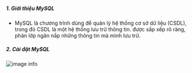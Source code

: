 ##### 1. Giới thiệu MySQL
- MySQL là chương trình dùng để quản lý hệ thống cơ sở dữ liệu (CSDL), trong đó CSDL là một hệ thống lưu trữ thông tin. được sắp xếp rõ ràng, phân lớp ngăn nắp những thông tin mà mình lưu trữ.


##### 2. Cài đặt MySQL
![image info](https://firebasestorage.googleapis.com/v0/b/dev-web-app-551e1.appspot.com/o/img%2Fdbms-lab01%2Fdbms1.png?alt=media&token=476087af-47ff-4787-aab8-f7dde163e2e1)